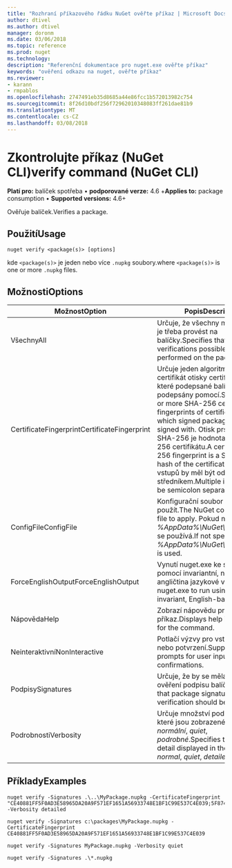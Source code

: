 ```yaml
---
title: "Rozhraní příkazového řádku NuGet ověřte příkaz | Microsoft Docs"
author: dtivel
ms.author: dtivel
manager: doronm
ms.date: 03/06/2018
ms.topic: reference
ms.prod: nuget
ms.technology: 
description: "Referenční dokumentace pro nuget.exe ověřte příkaz"
keywords: "ověření odkazu na nuget, ověřte příkaz"
ms.reviewer:
- karann
- rmpablos
ms.openlocfilehash: 2747491eb35d8685a44e86fcc1b572013982c754
ms.sourcegitcommit: 8f26d10bdf256f72962010348083ff261dae81b9
ms.translationtype: MT
ms.contentlocale: cs-CZ
ms.lasthandoff: 03/08/2018
---
```

# <a name="verify-command-nuget-cli"></a><span data-ttu-id="d6155-104">Zkontrolujte příkaz (NuGet CLI)</span><span class="sxs-lookup"><span data-stu-id="d6155-104">verify command (NuGet CLI)</span></span>

<span data-ttu-id="d6155-105">**Platí pro:** balíček spotřeba &bullet; **podporované verze:** 4.6 +</span><span class="sxs-lookup"><span data-stu-id="d6155-105">**Applies to:** package consumption &bullet; **Supported versions:** 4.6+</span></span>

<span data-ttu-id="d6155-106">Ověřuje balíček.</span><span class="sxs-lookup"><span data-stu-id="d6155-106">Verifies a package.</span></span>

## <a name="usage"></a><span data-ttu-id="d6155-107">Použití</span><span class="sxs-lookup"><span data-stu-id="d6155-107">Usage</span></span>

```cli
nuget verify <package(s)> [options]
```

<span data-ttu-id="d6155-108">kde `<package(s)>` je jeden nebo více `.nupkg` soubory.</span><span class="sxs-lookup"><span data-stu-id="d6155-108">where `<package(s)>` is one or more `.nupkg` files.</span></span>

## <a name="options"></a><span data-ttu-id="d6155-109">Možnosti</span><span class="sxs-lookup"><span data-stu-id="d6155-109">Options</span></span>

| <span data-ttu-id="d6155-110">Možnost</span><span class="sxs-lookup"><span data-stu-id="d6155-110">Option</span></span> | <span data-ttu-id="d6155-111">Popis</span><span class="sxs-lookup"><span data-stu-id="d6155-111">Description</span></span> |
| --- | --- |
| <span data-ttu-id="d6155-112">Všechny</span><span class="sxs-lookup"><span data-stu-id="d6155-112">All</span></span> | <span data-ttu-id="d6155-113">Určuje, že všechny možné ověření je třeba provést na balíčky.</span><span class="sxs-lookup"><span data-stu-id="d6155-113">Specifies that all verifications possible should be performed on the package(s).</span></span> |
| <span data-ttu-id="d6155-114">CertificateFingerprint</span><span class="sxs-lookup"><span data-stu-id="d6155-114">CertificateFingerprint</span></span> | <span data-ttu-id="d6155-115">Určuje jeden algoritmus SHA-256 certifikát otisky certifikátů (s), které podepsané balíčky musí být podepsány pomocí.</span><span class="sxs-lookup"><span data-stu-id="d6155-115">Specifies one or more SHA-256 certificate fingerprints of certificates(s) which signed packages must be signed with.</span></span> <span data-ttu-id="d6155-116">Otisk prstu certifikát SHA-256 je hodnota hash SHA-256 certifikátu.</span><span class="sxs-lookup"><span data-stu-id="d6155-116">A certificate SHA-256 fingerprint is a SHA-256 hash of the certificate.</span></span> <span data-ttu-id="d6155-117">Více vstupů by měl být oddělený středníkem.</span><span class="sxs-lookup"><span data-stu-id="d6155-117">Multiple inputs should be semicolon separated.</span></span> |
| <span data-ttu-id="d6155-118">ConfigFile</span><span class="sxs-lookup"><span data-stu-id="d6155-118">ConfigFile</span></span> | <span data-ttu-id="d6155-119">Konfigurační soubor NuGet použít.</span><span class="sxs-lookup"><span data-stu-id="d6155-119">The NuGet configuration file to apply.</span></span> <span data-ttu-id="d6155-120">Pokud není zadaný, *%AppData%\NuGet\NuGet.Config* se používá.</span><span class="sxs-lookup"><span data-stu-id="d6155-120">If not specified, *%AppData%\NuGet\NuGet.Config* is used.</span></span> |
| <span data-ttu-id="d6155-121">ForceEnglishOutput</span><span class="sxs-lookup"><span data-stu-id="d6155-121">ForceEnglishOutput</span></span> | <span data-ttu-id="d6155-122">Vynutí nuget.exe ke spuštění pomocí invariantní, na základě angličtina jazykové verze.</span><span class="sxs-lookup"><span data-stu-id="d6155-122">Forces nuget.exe to run using an invariant, English-based culture.</span></span> |
| <span data-ttu-id="d6155-123">Nápověda</span><span class="sxs-lookup"><span data-stu-id="d6155-123">Help</span></span> | <span data-ttu-id="d6155-124">Zobrazí nápovědu pro příkaz.</span><span class="sxs-lookup"><span data-stu-id="d6155-124">Displays help information for the command.</span></span> |
| <span data-ttu-id="d6155-125">Neinteraktivní</span><span class="sxs-lookup"><span data-stu-id="d6155-125">NonInteractive</span></span> | <span data-ttu-id="d6155-126">Potlačí výzvy pro vstup uživatele nebo potvrzení.</span><span class="sxs-lookup"><span data-stu-id="d6155-126">Suppresses prompts for user input or confirmations.</span></span> |
| <span data-ttu-id="d6155-127">Podpisy</span><span class="sxs-lookup"><span data-stu-id="d6155-127">Signatures</span></span> | <span data-ttu-id="d6155-128">Určuje, že by se měla provést ověření podpisu balíčku.</span><span class="sxs-lookup"><span data-stu-id="d6155-128">Specifies that package signature verification should be performed.</span></span> |
| <span data-ttu-id="d6155-129">Podrobnosti</span><span class="sxs-lookup"><span data-stu-id="d6155-129">Verbosity</span></span> | <span data-ttu-id="d6155-130">Určuje množství podrobností, které jsou zobrazené ve výstupu: *normální*, *quiet*, *podrobné*.</span><span class="sxs-lookup"><span data-stu-id="d6155-130">Specifies the amount of detail displayed in the output: *normal*, *quiet*, *detailed*.</span></span> |

## <a name="examples"></a><span data-ttu-id="d6155-131">Příklady</span><span class="sxs-lookup"><span data-stu-id="d6155-131">Examples</span></span>

```cli
nuget verify -Signatures .\..\MyPackage.nupkg -CertificateFingerprint "CE40881FF5F0AD3E58965DA20A9F571EF1651A56933748E1BF1C99E537C4E039;5F874AAF47BCB268A19357364E7FBB09D6BF9E8A93E1229909AC5CAC865802E2" -Verbosity detailed

nuget verify -Signatures c:\packages\MyPackage.nupkg -CertificateFingerprint CE40881FF5F0AD3E58965DA20A9F571EF1651A56933748E1BF1C99E537C4E039

nuget verify -Signatures MyPackage.nupkg -Verbosity quiet

nuget verify -Signatures .\*.nupkg
```